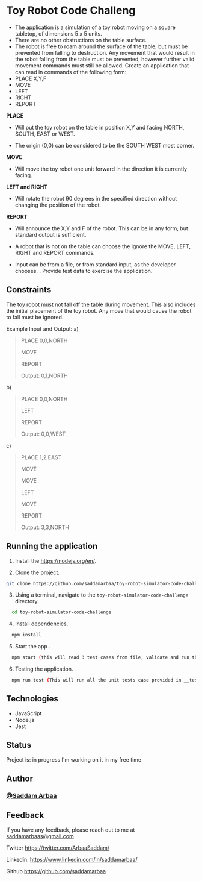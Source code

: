 # Toy Robot Code Challeng

- The application is a simulation of a toy robot moving on a square tabletop, of dimensions 5 x 5 units.
- There are no other obstructions on the table surface.
- The robot is free to roam around the surface of the table, but must be prevented from falling to destruction. Any movement that would result in the robot falling from the table must be prevented, however further valid movement commands must still be allowed.
Create an application that can read in commands of the following form:
- PLACE X,Y,F 
- MOVE
- LEFT
- RIGHT
- REPORT

__PLACE__ 

* Will put the toy robot on the table in position X,Y and facing NORTH, SOUTH, EAST or WEST.

* The origin (0,0) can be considered to be the SOUTH WEST most corner.


__MOVE__ 

* Will move the toy robot one unit forward in the direction it is currently facing.

__LEFT and RIGHT__ 

* Will rotate the robot 90 degrees in the specified direction without changing the position of the robot.

__REPORT__ 

* Will announce the X,Y and F of the robot. This can be in any form, but standard output is sufficient.
 
* A robot that is not on the table can choose the ignore the MOVE, LEFT, RIGHT and REPORT commands.

* Input can be from a file, or from standard input, as the developer chooses. . Provide test data to exercise the application.


## Constraints

The toy robot must not fall off the table during movement. This also includes the initial placement of the toy robot.
Any move that would cause the robot to fall must be ignored.
 
Example Input and Output:
a)
> PLACE 0,0,NORTH
>
> MOVE
>
> REPORT
>
> Output: 0,1,NORTH
 
b)
> PLACE 0,0,NORTH
>
> LEFT
>
> REPORT
>
> Output: 0,0,WEST
 
c)
> PLACE 1,2,EAST
>
> MOVE
>
> MOVE
>
> LEFT
>
> MOVE
>
> REPORT
>
> Output: 3,3,NORTH
 


## Running the application

1. Install the https://nodejs.org/en/.


2. Clone the project.

```bash
git clone https://github.com/saddamarbaa/toy-robot-simulator-code-challenge
```

3. Using a terminal, navigate to the `toy-robot-simulator-code-challenge` directory.


```bash
  cd toy-robot-simulator-code-challenge
```


4. Install dependencies.

```bash
  npm install
```

5. Start the app .


```bash
  npm start (this will read 3 test cases from file, validate and run the app)
```

6. Testing the application.

```bash
  npm run test (This will run all the unit tests case provided in __tests__/ file)
```


## Technologies
-  JavaScript
-  Node.js
-  Jest


## Status

Project is: in progress I'm working on it in my free time


## Author

### <a href="https://github.com/saddamarbaa">@Saddam Arbaa</a>



## Feedback

If you have any feedback, please reach out to me at saddamarbaas@gmail.com

Twitter
https://twitter.com/ArbaaSaddam/

Linkedin.
https://www.linkedin.com/in/saddamarbaa/

Github
https://github.com/saddamarbaa


